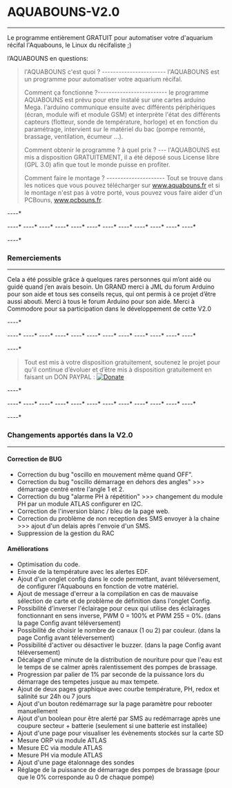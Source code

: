 # AQUABOUNS-V2.0
----------------

Le programme entièrement GRATUIT pour automatiser votre d'aquarium récifal
l'Aquabouns, le Linux du récifaliste ;)

l’AQUABOUNS en questions:  
> l'AQUABOUNS c'est quoi ? ----------------------- l'AQUABOUNS est un programme pour automatiser votre aquarium récifal. 
> 
> Comment ça fonctionne ?------------------------- le programme AQUABOUNS est prévu pour etre instalé sur une cartes arduino Mega. l'arduino communique ensuite avec différents périphériques (écran, module wifi et module GSM) et interprète l'état des différents capteurs (flotteur, sonde de température, horloge) et en fonction du paramétrage, intervient sur le matériel du bac (pompe remonté, brassage, ventilation, écumeur ...). 
> 
> Comment obtenir le programme ? à quel prix ? --- l'AQUABOUNS est mis a disposition GRATUITEMENT, il a été déposé sous License libre (GPL 3.0) afin que tout le monde puisse en profiter. 
> 
> Comment faire le montage ? --------------------- Tout se trouve dans les notices que vous pouvez télécharger sur www.aquabouns.fr et si le montage n'est pas à votre porté, vous pouvez vous faire aider d'un PCBouns, www.pcbouns.fr. 

 *-*-*-*-*
 
 *-*-*-*-* *-*-*-*-* *-*-*-*-* *-*-*-*-* *-*-*-*-* *-*-*-*-* *-*-*-*-* *-*-*-*-* *-*-*-*-* *-*-*-*-* *-*-*-*-* *-*-*-*-*
 
 *-*-*-*-*

### Remerciements
-----------------

Cela a été possible grâce à quelques rares personnes qui m’ont aidé ou guidé quand j’en avais besoin.
Un GRAND merci à JML du forum Arduino pour son aide et tous ses conseils reçus, qui ont permis à ce projet d’être aussi abouti.
Merci à tous le forum Arduino pour son aide.
Merci à Commodore pour sa participation dans le développement de cette V2.0

 *-*-*-*-*
 
 *-*-*-*-* *-*-*-*-* *-*-*-*-* *-*-*-*-* *-*-*-*-* *-*-*-*-* *-*-*-*-* *-*-*-*-* *-*-*-*-* *-*-*-*-* *-*-*-*-* *-*-*-*-*
 
 *-*-*-*-*
 
> Tout est mis à votre disposition gratuitement, soutenez le projet pour qu'il continue d’évoluer et d’être mis à disposition gratuitement en faisant un DON PAYPAL : 
 [![Donate](https://img.shields.io/badge/paypal-donate-yellow.svg)](https://www.paypal.com/paypalme/ProjetAquabouns)
 
 *-*-*-*-*
 
 *-*-*-*-* *-*-*-*-* *-*-*-*-* *-*-*-*-* *-*-*-*-* *-*-*-*-* *-*-*-*-* *-*-*-*-* *-*-*-*-* *-*-*-*-* *-*-*-*-* *-*-*-*-*
 
 *-*-*-*-*
 
### Changements apportés dans la V2.0
-------------------------------------

#### Correction de BUG
- Correction du bug "oscillo en mouvement même quand OFF".
- Correction du bug "oscillo démarrage en dehors des angles" >>> démarrage centré entre l'angle 1 et 2.
- Correction du bug "alarme PH à répétition" >>> changement du module PH par un module ATLAS configurer en I2C.
- Correction de l'inversion blanc / bleu de la page web.
- Correction du problème de non reception des SMS envoyer à la chaine >>> ajout d'un delais après l'envoie d'un SMS.
- Suppression de la gestion du RAC


#### Améliorations
- Optimisation du code.
- Envoie de la température avec les alertes EDF. 
- Ajout d'un onglet config dans le code permettant, avant téléversement, de configurer l'Aquabouns en fonction de votre matériel.
- Ajout de message d'erreur a la compilation en cas de mauvaise sélection de carte et de problème de définition dans l'onglet Config.
- Possibilité d'inverser l'éclairage pour ceux qui utilise des éclairages fonctionnant en sens inverse, PWM 0 = 100% et PWM 255 = 0%. (dans la page Config avant téléversement)
- Possibilité de choisir le nombre de canaux (1 ou 2) par couleur. (dans la page Config avant téléversement)
- Possibilité d'activer ou désactiver le buzzer. (dans la page Config avant téléversement)
- Décalage d'une minute de la distribution de nouriture pour que l'eau est le temps de se calmer après ralentissement des pompes de brassage.
- Progression par palier de 1% par seconde de la puissance lors du démarrage des tempetes jusque au max tempete.
- Ajout de deux pages graphique avec courbe température, PH, redox et salinité sur 24h ou 7 jours
- Ajout d'un bouton redémarrage sur la page paramètre pour rebooter manuellement
- Ajout d'un boolean pour être alerté par SMS au redémarrage après une coupure secteur + batterie (seulement si une batterie est installée)
- Ajout d'une page pour visualiser les évènements stockés sur la carte SD
- Mesure ORP via module ATLAS
- Mesure EC via module ATLAS
- Mesure PH via module ATLAS
- Ajout d'une page étalonnage des sondes
- Réglage de la puissance de démarrage des pompes de brassage (pour que le 0% corresponde au 0 de chaque pompe)

